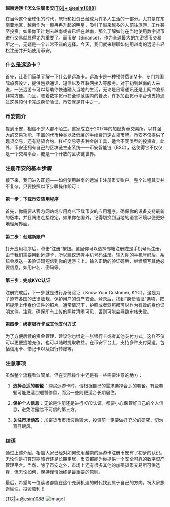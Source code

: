 **越南远游卡怎么注册币安[[TG💪+ @esim1088](https://t.me/s/esim1088)]**

在当今这个全球化的时代，旅行和投资已经成为许多人生活的一部分。尤其是在东南亚地区，越南作为一颗冉冉升起的明星，吸引了越来越多的人前往旅游、工作甚至投资。如果你正计划去越南或者已经在越南，那么了解如何在当地使用数字货币进行交易就显得尤为重要了。而币安（Binance），作为全球最大的加密货币交易所之一，无疑是一个非常不错的选择。今天，我们就来聊聊如何用越南的远游卡轻松注册并开始使用币安。

### 什么是远游卡？

首先，让我们简单了解一下什么是远游卡。远游卡是一种预付费SIM卡，专门为国际旅客设计，提供包括通话、短信以及互联网接入等服务。对于初到越南的人来说，一张远游卡可以帮助你快速融入当地的生活，无论是日常通讯还是上网冲浪都非常方便。而且，随着数字货币在全球范围内的普及，许多加密货币平台也支持通过这类预付卡完成身份验证，币安就是其中之一。

### 币安简介

提到币安，相信不少人都不陌生。这家成立于2017年的加密货币交易所，以其强大的交易功能、丰富的代币种类以及低廉的手续费迅速占领市场。币安不仅提供了现货交易，还有期货合约、杠杆交易等多种金融工具，适合不同类型的投资者。此外，币安还拥有自己的区块链生态系统——币安智能链（BSC），这使得它不仅仅是一个交易平台，更是一个开放的区块链世界。

### 注册币安的基本步骤

接下来，我们进入正题——如何使用越南的远游卡注册币安账户。整个过程其实并不复杂，只要按照以下步骤操作即可：

#### 第一步：下载币安应用程序

首先，你需要从官方网站或应用商店下载币安的应用程序。确保你的设备支持最新的版本，并且网络连接稳定。如果你在国外，记得切换到当地的语言环境以便更好地理解界面。

#### 第二步：创建新账户

打开应用程序后，点击“注册”按钮。这里你可以选择邮箱注册或是手机号码注册。由于我们需要用到远游卡，所以建议选择手机号码注册。输入你的手机号码后，系统会发送一条验证码短信到你的远游卡上。输入正确的验证码后，继续填写其他必要信息，如用户名、密码等。

#### 第三步：完成KYC认证

注册完成后，下一步就是进行身份验证（Know Your Customer, KYC）。这是为了遵守各国的法律法规，保护用户的资产安全。登录后，找到“身份验证”选项，按照提示上传身份证件的照片。通常情况下，护照或者驾照都可以作为有效的身份证明文件。注意，确保所有上传的照片清晰可见，否则可能会导致审核失败。

#### 第四步：绑定银行卡或其他支付方式

为了方便后续的资金管理，建议你也绑定一张银行卡或者其他支付方式。这样不仅可以更便捷地充值，也可以随时提取收益。在币安平台上，支持多种支付渠道，包括信用卡、借记卡以及银行转账等。

### 注意事项

虽然整个流程看似简单，但在实际操作中还是有一些需要注意的地方：

1. **选择合适的套餐**：购买远游卡时，请根据自己的需求选择合适的套餐。有些套餐可能更适合短暂停留，而另一些则更适合长期居住。
   
2. **保护个人信息**：无论是注册还是进行KYC认证，都要小心保管好自己的个人信息，避免泄露给不可信的第三方。

3. **关注市场动态**：加密货币市场波动较大，投资前一定要做好充分的研究，切勿盲目跟风。

### 结语

通过上述介绍，相信大家已经对如何使用越南的远游卡注册币安有了初步的认识。无论你是打算短期旅行还是长期定居，币安都能为你提供一个安全可靠的数字资产管理平台。当然，除了币安之外，市场上还有很多其他的加密货币交易所可供选择，但无论如何，保持谨慎始终是最重要的原则。

最后，希望每一位读者都能在这个充满机遇的时代找到属于自己的方向。祝大家旅途愉快，投资顺利！

[[TG💪+ @esim1088](https://t.me/s/esim1088) ![Image](https://i.postimg.cc/4NQfJmqS/Snipaste-2025-05-13-00-14-12.png)]